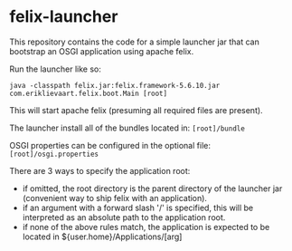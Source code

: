 # felix-launcher
This repository contains the code for a simple launcher jar that can bootstrap an OSGI application using apache felix.

Run the launcher like so:

`java -classpath felix.jar:felix.framework-5.6.10.jar com.eriklievaart.felix.boot.Main [root]`

This will start apache felix (presuming all required files are present).

The launcher install all of the bundles located in: `[root]/bundle`

OSGI properties can be configured in the optional file: `[root]/osgi.properties`

There are 3 ways to specify the application root:
* if omitted, the root directory is the parent directory of the launcher jar (convenient way to ship felix with an application).
* if an argument with a forward slash '/' is specified, this will be interpreted as an absolute path to the application root.
* if none of the above rules match, the application is expected to be located in ${user.home}/Applications/[arg]
